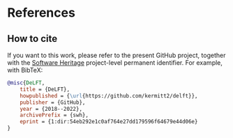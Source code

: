 # References

## How to cite

If you want to this work, please refer to the present GitHub project, together with the [Software Heritage](https://www.softwareheritage.org/) project-level permanent identifier. For example, with BibTeX:

```bibtex
@misc{DeLFT,
    title = {DeLFT},
    howpublished = {\url{https://github.com/kermitt2/delft}},
    publisher = {GitHub},
    year = {2018--2022},
    archivePrefix = {swh},
    eprint = {1:dir:54eb292e1c0af764e27dd179596f64679e44d06e}
}
```
